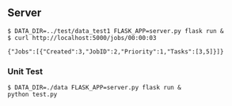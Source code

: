 ## Server

```
$ DATA_DIR=../test/data_test1 FLASK_APP=server.py flask run &
$ curl http://localhost:5000/jobs/00:00:03

{"Jobs":[{"Created":3,"JobID":2,"Priority":1,"Tasks":[3,5]}]}
```

### Unit Test

```
$ DATA_DIR=./data FLASK_APP=server.py flask run &
python test.py
```
